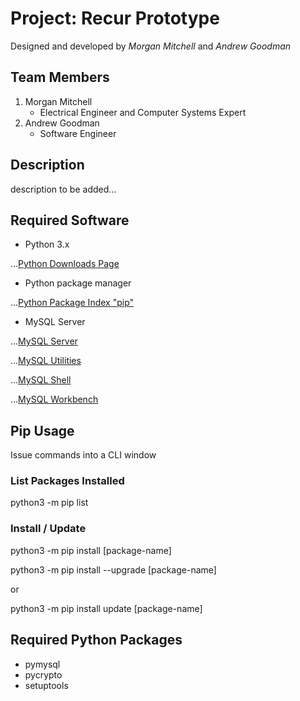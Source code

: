 # Project: Recur Prototype

Designed and developed by _Morgan Mitchell_ and _Andrew Goodman_

## Team Members
1. Morgan Mitchell
    * Electrical Engineer and Computer Systems Expert
2. Andrew Goodman
    * Software Engineer

## Description

description to be added...

## Required Software

* Python 3.x

 ...[Python Downloads Page](https://www.python.org/downloads/)

* Python package manager

 ...[Python Package Index "pip"](https://pip.pypa.io/en/stable/installing/#installing-with-get-pip-py)

* MySQL Server

 ...[MySQL Server](http://dev.mysql.com/downloads/mysql/)

 ...[MySQL Utilities](http://dev.mysql.com/downloads/utilities/)

 ...[MySQL Shell](http://dev.mysql.com/downloads/shell/)

 ...[MySQL Workbench](http://dev.mysql.com/downloads/workbench/)

## Pip Usage

Issue commands into a CLI window

### List Packages Installed

python3 -m pip list

### Install / Update

python3 -m pip install [package-name]

python3 -m pip install --upgrade [package-name]

or

python3 -m pip install update [package-name]

## Required Python Packages

* pymysql
* pycrypto
* setuptools
